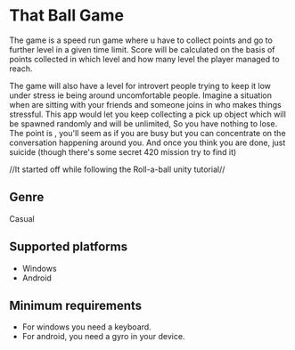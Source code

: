 # That Ball Game
The game is a speed run game where u have to collect points and go to further level in a given time limit. Score will be calculated on the basis of points collected in which level and how many level the player managed to reach. 

The game will also have a level for introvert people trying to keep it low under stress ie being around uncomfortable people. Imagine a situation when are sitting with your friends and someone joins in who makes things stressful. This app would let you keep collecting a pick up object which will be spawned randomly and will be unlimited, So you have nothing to lose. The point is , you'll seem as if you are busy but you can concentrate on the conversation happening around you. And once you think you are done, just suicide (though there's some secret 420 mission try to find it)

//It started off while following the Roll-a-ball unity tutorial//

## Genre
Casual

## Supported platforms
* Windows
* Android

## Minimum requirements
* For windows you need a keyboard. 
* For android, you need a gyro in your device.




